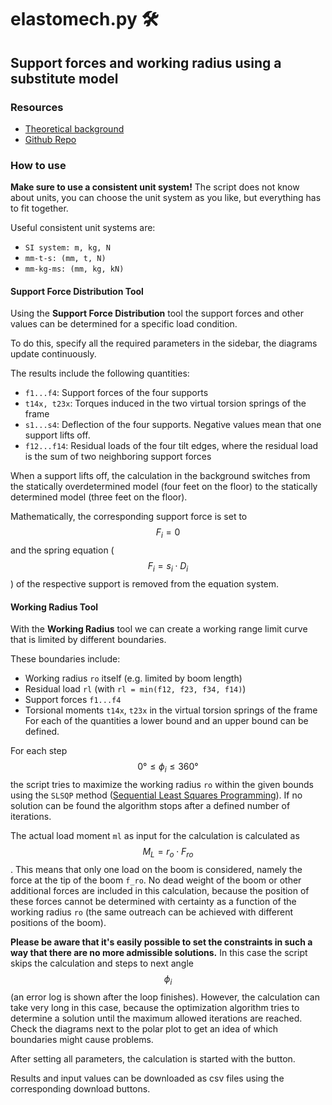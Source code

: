 # elastomech.py 🛠

## Support forces and working radius using a substitute model 

### Resources
- [Theoretical background](https://github.com/l-mech/elastomech/blob/main/resources/Elastostatic%20model%20for%20platform%20supports%20Rev%20A.pdf)
- [Github Repo](https://github.com/l-mech/elastomech)

### How to use
**Make sure to use a consistent unit system!** The script does not know about units, you can choose the unit system as you like, but everything has to fit together.

Useful consistent unit systems are:
- ``SI system: m, kg, N``
- ``mm-t-s: (mm, t, N)``
- ``mm-kg-ms: (mm, kg, kN)``

#### Support Force Distribution Tool
Using the **Support Force Distribution** tool the support forces and other values can be determined for a specific load condition.

To do this, specify all the required parameters in the sidebar, the diagrams update continuously.

The results include the following quantities:
- ``f1...f4``: Support forces of the four supports
- ``t14x, t23x``: Torques induced in the two virtual torsion springs of the frame
- ``s1...s4``: Deflection of the four supports. Negative values mean that one support lifts off.
- ``f12...f14``: Residual loads of the four tilt edges, where the residual load is the sum of two neighboring support forces

When a support lifts off, the calculation in the background switches from the statically overdetermined model (four feet on the floor) to the statically determined model (three feet on the floor).

Mathematically, the corresponding support force is set to $$F_i=0$$ and the spring equation ($$F_i=s_i\cdot D_i$$) of the respective support is removed from the equation system.

#### Working Radius Tool
With the **Working Radius** tool we can create a working range limit curve that is limited by different boundaries.

These boundaries include:
- Working radius ``ro`` itself (e.g. limited by boom length)
- Residual load ``rl`` (with ``rl = min(f12, f23, f34, f14)``)
- Support forces ``f1...f4``
- Torsional moments ``t14x``, ``t23x`` in the virtual torsion springs of the frame
For each of the quantities a lower bound and an upper bound can be defined.

For each step $$0°\leq \phi_i \leq 360°$$ the script tries to maximize the working radius ``ro`` within the given bounds using the ``SLSQP`` method ([Sequential Least Squares Programming](https://docs.scipy.org/doc/scipy/reference/optimize.minimize-slsqp.html#optimize-minimize-slsqp)).
If no solution can be found the algorithm stops after a defined number of iterations.

The actual load moment ``ml`` as input for the calculation is calculated as $$M_L = r_o \cdot F_{ro}$$. This means that only one load on the boom is considered, namely the force at the tip of the boom ``f_ro``. No dead weight of the boom or other additional forces are included in this calculation, because the position of these forces cannot be determined with certainty as a function of the working radius ``ro`` (the same outreach can be achieved with different positions of the boom).                                                                                                                      

**Please be aware that it's easily possible to set the constraints in such a way that there are no more admissible solutions.** In this case the script skips the calculation and steps to next angle $$\phi_i$$ (an error log is shown after the loop finishes).
However, the calculation can take very long in this case, because the optimization algorithm tries to determine a solution until the maximum allowed iterations are reached. Check the diagrams next to the polar plot to get an idea of which boundaries might cause problems.

After setting all parameters, the calculation is started with the button.

Results and input values can be downloaded as csv files using the corresponding download buttons.
